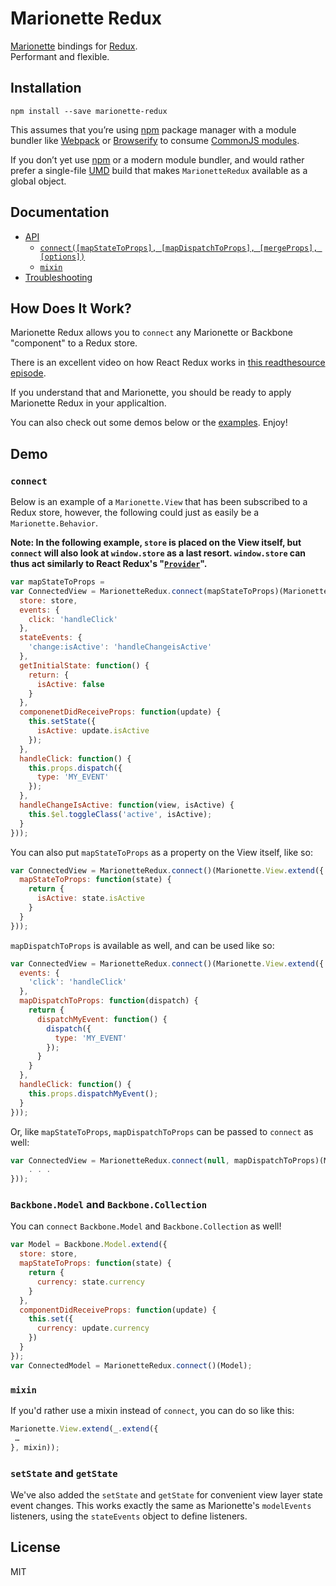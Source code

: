 Marionette Redux
=========================

[Marionette](https://github.com/marionettejs/backbone.marionette) bindings for [Redux](https://github.com/reactjs/redux).  
Performant and flexible.

## Installation

```
npm install --save marionette-redux
```

This assumes that you’re using [npm](http://npmjs.com/) package manager with a module bundler like [Webpack](http://webpack.github.io) or [Browserify](http://browserify.org/) to consume [CommonJS modules](http://webpack.github.io/docs/commonjs.html).

If you don’t yet use [npm](http://npmjs.com/) or a modern module bundler, and would rather prefer a single-file [UMD](https://github.com/umdjs/umd) build that makes `MarionetteRedux` available as a global object.

## Documentation

- [API](docs/api.md#api)
  - [`connect([mapStateToProps], [mapDispatchToProps], [mergeProps], [options])`](docs/api.md#connectmapstatetoprops-mapdispatchtoprops-mergeprops-options)
  - [`mixin`](docs/api.md#mixin)
- [Troubleshooting](docs/troubleshooting.md#troubleshooting)

## How Does It Work?

Marionette Redux allows you to `connect` any Marionette or Backbone "component" to a Redux store.

There is an excellent video on how React Redux works in [this readthesource episode](https://www.youtube.com/watch?v=VJ38wSFbM3A).

If you understand that and Marionette, you should be ready to apply Marionette Redux in your applicaltion.

You can also check out some demos below or the [examples](https://github.com/AndrewHenderson/marionette-redux/tree/master/examples). Enjoy!

## Demo
### `connect`
Below is an example of a `Marionette.View` that has been subscribed to a Redux store, however, the following could just as easily be a `Marionette.Behavior`.

__Note: In the following example, `store` is placed on the View itself, but `connect` will also look at `window.store` as a last resort. `window.store` can thus act similarly to React Redux's "[`Provider`](https://github.com/reactjs/react-redux/blob/master/docs/api.md#provider-store)".__
```js
var mapStateToProps = 
var ConnectedView = MarionetteRedux.connect(mapStateToProps)(Marionette.View.extend({
  store: store,
  events: {
    click: 'handleClick'
  },
  stateEvents: {
    'change:isActive': 'handleChangeisActive'
  },
  getInitialState: function() {
    return: {
      isActive: false
    }
  },
  componenetDidReceiveProps: function(update) {
    this.setState({
      isActive: update.isActive
    });
  },
  handleClick: function() {
    this.props.dispatch({
      type: 'MY_EVENT'
    });
  },
  handleChangeIsActive: function(view, isActive) {
    this.$el.toggleClass('active', isActive);
  }
}));
```
You can also put `mapStateToProps` as a property on the View itself, like so:
```js
var ConnectedView = MarionetteRedux.connect()(Marionette.View.extend({
  mapStateToProps: function(state) {
    return {
      isActive: state.isActive
    }
  }
}));
```
`mapDispatchToProps` is available as well, and can be used like so:
```js
var ConnectedView = MarionetteRedux.connect()(Marionette.View.extend({
  events: {
    'click': 'handleClick'
  },
  mapDispatchToProps: function(dispatch) {
    return {
      dispatchMyEvent: function() {
        dispatch({
          type: 'MY_EVENT'
        });
      }
    }
  },
  handleClick: function() {
    this.props.dispatchMyEvent();
  }
}));
```
Or, like `mapStateToProps`, `mapDispatchToProps` can be passed to `connect` as well:
```js
var ConnectedView = MarionetteRedux.connect(null, mapDispatchToProps)(Marionette.View.extend({
    . . .
}));
```
### `Backbone.Model` and `Backbone.Collection`
You can `connect` `Backbone.Model` and `Backbone.Collection` as well!
```js
var Model = Backbone.Model.extend({
  store: store,
  mapStateToProps: function(state) {
    return {
      currency: state.currency
    }
  },
  componentDidReceiveProps: function(update) {
    this.set({
      currency: update.currency
    })
  }
});
var ConnectedModel = MarionetteRedux.connect()(Model);
```
### `mixin`
If you'd rather use a mixin instead of `connect`, you can do so like this:
```js
Marionette.View.extend(_.extend({
 …
}, mixin));
```
### `setState` and `getState`
We've also added the `setState` and `getState` for convenient view layer state event changes. This works exactly the same as Marionette's `modelEvents` listeners, using the `stateEvents` object to define listeners.

## License

MIT
